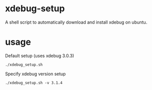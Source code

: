 # xdebug-setup
A shell script to automatically download and install xdebug on ubuntu.

# usage

Default setup (uses xdebug 3.0.3)

`./xdebug_setup.sh`

Specify xdebug version setup

`./xdebug_setup.sh -v 3.1.4`
